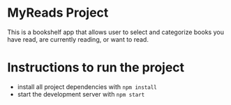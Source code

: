 # MyReads Project

This is a bookshelf app that allows user to select and categorize books you have read, are currently reading, or want to read.

# Instructions to run the project

* install all project dependencies with `npm install`
* start the development server with `npm start`



